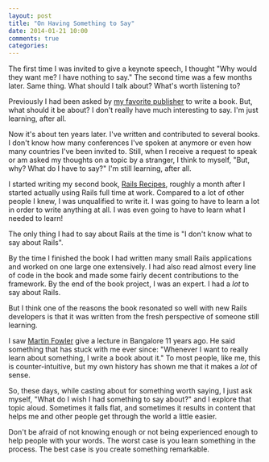 ```yaml
---
layout: post
title: "On Having Something to Say"
date: 2014-01-21 10:00
comments: true
categories:
---
```

The first time I was invited to give a keynote speech, I thought "Why would they want me? I have nothing to say." The second time was a few months later. Same thing. What should I talk about? What's worth listening to?

Previously I had been asked by [my favorite publisher](http://pragprog.com) to write a book. But, what should it be about? I don't really have much interesting to say. I'm just learning, after all.

Now it's about ten years later. I've written and contributed to several books. I don't know how many conferences I've spoken at anymore or even how many countries I've been invited to.  Still, when I receive a request to speak or am asked my thoughts on a topic by a stranger, I think to myself, "But, why? What do I have to say?" I'm still learning, after all.

I started writing my second book, [Rails Recipes](http://pragprog.com/book/rr2/rails-recipes), roughly a month after I started actually using Rails full time at work. Compared to a lot of other people I knew, I was unqualified to write it. I was going to have to learn a lot in order to write anything at all.  I was even going to have to learn what I needed to learn!

The only thing I had to say about Rails at the time is "I don't know what to say about Rails".

By the time I finished the book I had written many small Rails applications and worked on one large one extensively. I had also read almost every line of code in the book and made some fairly decent contributions to the framework.  By the end of the book project, I was an expert.  I had a _lot_ to say about Rails.

But I think one of the reasons the book resonated so well with new Rails developers is that it was written from the fresh perspective of someone still learning.

I saw [Martin Fowler](http://martinfowler.com) give a lecture in Bangalore 11 years ago. He said something that has stuck with me ever since: "Whenever I want to really learn about something, I write a book about it." To most people, like me, this is counter-intuitive, but my own history has shown me that it makes a _lot_ of sense.

So, these days, while casting about for something worth saying, I just ask myself, "What do I wish I had something to say about?" and I explore that topic aloud. Sometimes it falls flat, and sometimes it results in content that helps me and other people get through the world a little easier.

Don't be afraid of not knowing enough or not being experienced enough to help people with your words. The worst case is you learn something in the process. The best case is you create something remarkable.
